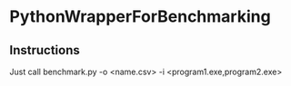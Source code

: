 # PythonWrapperForBenchmarking
## Instructions
Just call benchmark.py -o <name.csv> -i <program1.exe,program2.exe>
